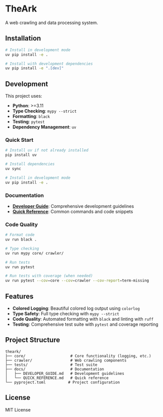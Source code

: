 # TheArk

A web crawling and data processing system.

## Installation

```bash
# Install in development mode
uv pip install -e .

# Install with development dependencies
uv pip install -e ".[dev]"
```

## Development

This project uses:
- **Python**: >=3.11
- **Type Checking**: `mypy --strict`
- **Formatting**: `black`
- **Testing**: `pytest`
- **Dependency Management**: `uv`

### Quick Start

```bash
# Install uv if not already installed
pip install uv

# Install dependencies
uv sync

# Install in development mode
uv pip install -e .
```

### Documentation

- **[Developer Guide](docs/DEVELOPER_GUIDE.md)**: Comprehensive development guidelines
- **[Quick Reference](docs/QUICK_REFERENCE.md)**: Common commands and code snippets

### Code Quality

```bash
# Format code
uv run black .

# Type checking
uv run mypy core/ crawler/

# Run tests
uv run pytest

# Run tests with coverage (when needed)
uv run pytest --cov=core --cov=crawler --cov-report=term-missing
```

## Features

- **Colored Logging**: Beautiful colored log output using `colorlog`
- **Type Safety**: Full type checking with `mypy --strict`
- **Code Quality**: Automated formatting with `black` and linting with `ruff`
- **Testing**: Comprehensive test suite with `pytest` and coverage reporting

## Project Structure

```
theark/
├── core/                    # Core functionality (logging, etc.)
├── crawler/                 # Web crawling components
├── tests/                   # Test suite
├── docs/                    # Documentation
│   ├── DEVELOPER_GUIDE.md   # Development guidelines
│   └── QUICK_REFERENCE.md   # Quick reference
└── pyproject.toml          # Project configuration
```

## License

MIT License
